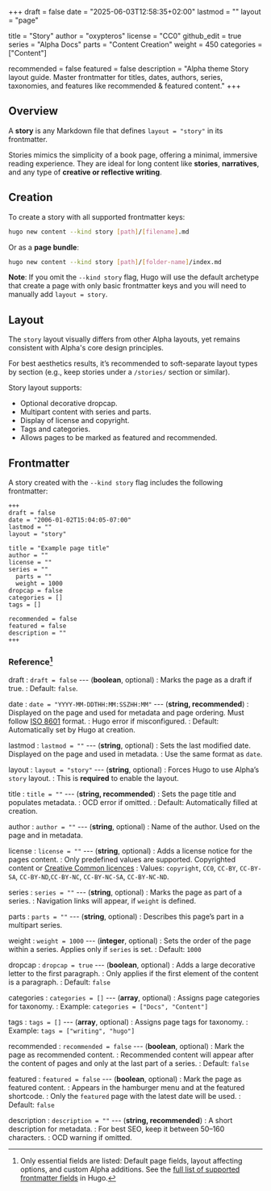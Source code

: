 +++
draft = false
date = "2025-06-03T12:58:35+02:00"
lastmod = ""
layout = "page"

title = "Story"
author = "oxypteros"
license = "CC0"
github_edit = true
series = "Alpha Docs"
  parts = "Content Creation"
  weight = 450
categories = ["Content"]

recommended = false
featured = false
description = "Alpha theme Story layout guide. Master frontmatter for titles, dates, authors, series, taxonomies, and features like recommended & featured content."
+++
## Overview
A **story** is any Markdown file that defines `layout = "story"` in its frontmatter.

Stories mimics the simplicity of a book page, offering a minimal, immersive reading experience. They are ideal for long content like **stories**, **narratives**, and any type of **creative or reflective writing**.

## Creation
To create a story with all supported frontmatter keys:
```bash
hugo new content --kind story [path]/[filename].md
```
Or as a **page bundle**:
```bash
hugo new content --kind story [path]/[folder-name]/index.md
```
**Note**: If you omit the `--kind story` flag, Hugo will use the default archetype that create a page with only basic frontmatter keys and you will need to manually add `layout = story`.

## Layout
The `story` layout visually differs from other Alpha layouts, yet remains consistent with Alpha's core design principles.

For best aesthetics results, it’s recommended to soft-separate layout types by section (e.g., keep stories under a `/stories/` section or similar).

Story layout supports:
- Optional decorative dropcap.
- Multipart content with series and parts.
- Display of license and copyright.
- Tags and categories.
- Allows pages to be marked as featured and recommended.

## Frontmatter
A story created with the `--kind story` flag includes the following frontmatter:
```
+++
draft = false
date = "2006-01-02T15:04:05-07:00"
lastmod = ""
layout = "story"

title = "Example page title"
author = ""
license = ""
series = ""
  parts = ""
  weight = 1000
dropcap = false
categories = []
tags = []

recommended = false
featured = false
description = ""
+++
```
### Reference[^1]
draft 
: `draft = false` --- (**boolean**, optional)
: Marks the page as a draft if true.
: Default: `false`.

date
: `date = "YYYY-MM-DDTHH:MM:SSZHH:MM"` --- (**string, recommended**)
: Displayed on the page and used for metadata and page ordering. Must follow [ISO 8601](https://en.wikipedia.org/wiki/ISO_8601) format.
: Hugo error if misconfigured.
: Default: Automatically set by Hugo at creation. 

lastmod 
: `lastmod = ""` --- (**string**, optional)
: Sets the last modified date. Displayed on the page and used in metadata. 
: Use the same format as `date`.

layout 
: `layout = "story"` --- (**string**, optional)
: Forces Hugo to use Alpha’s `story` layout.
: This is **required** to enable the layout.

title 
: `title = ""` --- (**string, recommended**)
: Sets the page title and populates metadata.
: OCD error if omitted.
: Default: Automatically filled at creation.

author 
: `author = ""` --- (**string**, optional)
: Name of the author. Used on the page and in metadata.

license 
: `license = ""` --- (**string**, optional)
: Adds a license notice for the pages content.
: Only predefined values are supported. Copyrighted content or [Creative Common licences](https://creativecommons.org/share-your-work/cclicenses/)
: Values: `copyright`, `CC0`, `CC-BY`, `CC-BY-SA`, `CC-BY-ND`,`CC-BY-NC`, `CC-BY-NC-SA`, `CC-BY-NC-ND`.

series 
: `series = ""` --- (**string**, optional)
: Marks the page as part of a series. 
: Navigation links will appear, if `weight` is defined.

parts 
: `parts = ""` --- (**string**, optional)
: Describes this page’s part in a multipart series.

weight 
: `weight = 1000` --- (**integer**, optional)
: Sets the order of the page within a series. Applies only if `series` is set.
: Default: `1000`

dropcap 
: `dropcap = true` --- (**boolean**, optional)
: Adds a large decorative letter to the first paragraph.
: Only applies if the first element of the content is a paragraph.
: Default: `false`

categories 
: `categories = []` --- (**array**, optional)
: Assigns page categories for taxonomy.
: Example: `categories = ["Docs", "Content"]`

tags 
: `tags = []` --- (**array**, optional)
: Assigns page tags for taxonomy.
: Example: `tags = ["writing", "hugo"]`

recommended
: `recommended = false` --- (**boolean**, optional)
: Mark the page as recommended content.
: Recommended content will appear after the content of pages and only at the last part of a series.
: Default: `false`

featured
: `featured = false` --- (**boolean**, optional)
: Mark the page as featured content.
: Appears in the hamburger menu and at the featured shortcode.
: Only the `featured` page with the latest date will be used.
: Default: `false`

description 
: `description = ""` --- (**string, recommended**)
: A short description for metadata.
: For best SEO, keep it between 50–160 characters.
: OCD warning if omitted.


[^1]: Only essential fields are listed: Default page fields, layout affecting options, and custom Alpha additions. See the [full list of supported frontmatter fields](https://gohugo.io/content-management/front-matter/#fields) in Hugo.
